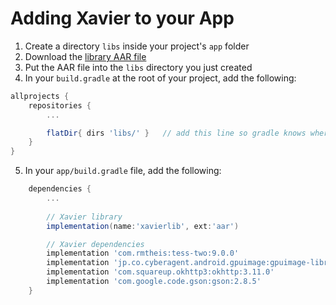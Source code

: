 # Adding Xavier to your App

1. Create a directory `libs` inside your project's `app` folder
2. Download the [library AAR file](https://gitlab.com/blackshark-developers/xavier-demo-android/blob/master/xavier-demo/app/libs/xavierlib.aar)
3. Put the AAR file into the `libs` directory you just created
4. In your `build.gradle` at the root of your project, add the following:

```gradle
allprojects {
    repositories {
        ...

        flatDir{ dirs 'libs/' }   // add this line so gradle knows where to find the library
    }
}
```

5. In your `app/build.gradle` file, add the following:

```gradle
    dependencies {
        ...
        
        // Xavier library
        implementation(name:'xavierlib', ext:'aar')

        // Xavier dependencies
        implementation 'com.rmtheis:tess-two:9.0.0'
        implementation 'jp.co.cyberagent.android.gpuimage:gpuimage-library:1.3.0'
        implementation 'com.squareup.okhttp3:okhttp:3.11.0'
        implementation 'com.google.code.gson:gson:2.8.5'
    }
```